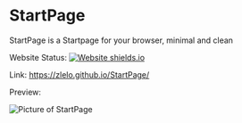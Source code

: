 # StartPage
StartPage is a Startpage for your browser, minimal and clean

Website Status: [![Website shields.io](https://img.shields.io/website-up-down-green-red/http/shields.io.svg)](https://zlelo.github.io/StartPage)

Link: https://zlelo.github.io/StartPage/


Preview:

![Picture of StartPage](https://raw.githubusercontent.com/zlElo/StartPage/main/pictures/%7E%7EStartpage%20%E2%80%93%20Picture.png)
